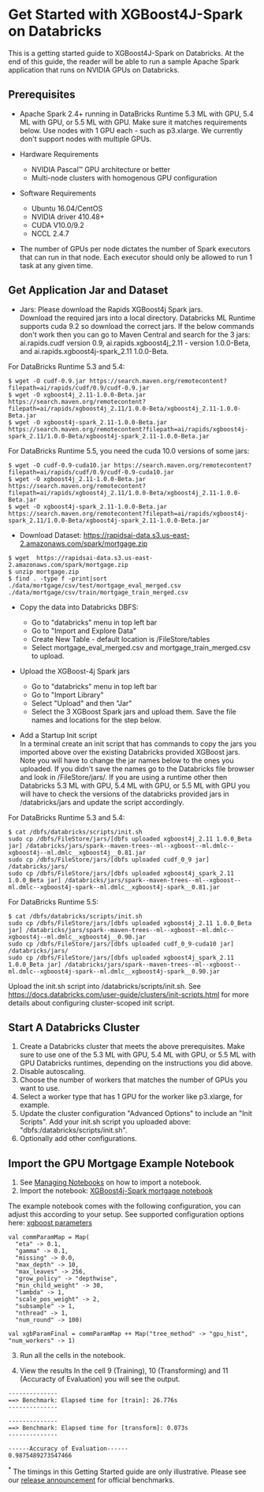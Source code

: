Get Started with XGBoost4J-Spark on Databricks
======================================================
This is a getting started guide to XGBoost4J-Spark on Databricks. At the end of this guide, the reader will be able to run a sample Apache Spark application that runs on NVIDIA GPUs on Databricks.

Prerequisites
-------------
* Apache Spark 2.4+ running in DataBricks Runtime 5.3 ML with GPU, 5.4 ML with GPU, or 5.5 ML with GPU. Make sure it matches requirements below. Use nodes with 1 GPU each - such as p3.xlarge. We currently don't support nodes with multiple GPUs.
* Hardware Requirements
  * NVIDIA Pascal™ GPU architecture or better
  * Multi-node clusters with homogenous GPU configuration
* Software Requirements
  * Ubuntu 16.04/CentOS
  * NVIDIA driver 410.48+
  * CUDA V10.0/9.2
  * NCCL 2.4.7

* The number of GPUs per node dictates the number of Spark executors that can run in that node. Each executor should only be allowed to run 1 task at any given time. 

Get Application Jar and Dataset
-------------------------------
* Jars: Please download the Rapids XGBoost4j Spark jars.  
Download the required jars into a local directory. Databricks ML Runtime supports cuda 9.2 so download the correct jars. If the below commands don't work then you can go to Maven Central and search for the 3 jars: ai.rapids.cudf version 0.9, ai.rapids.xgboost4j_2.11 - version 1.0.0-Beta, and ai.rapids.xgboost4j-spark_2.11 1.0.0-Beta.

For DataBricks Runtime 5.3 and 5.4:

```
$ wget -O cudf-0.9.jar https://search.maven.org/remotecontent?filepath=ai/rapids/cudf/0.9/cudf-0.9.jar
$ wget -O xgboost4j_2.11-1.0.0-Beta.jar https://search.maven.org/remotecontent?filepath=ai/rapids/xgboost4j_2.11/1.0.0-Beta/xgboost4j_2.11-1.0.0-Beta.jar
$ wget -O xgboost4j-spark_2.11-1.0.0-Beta.jar https://search.maven.org/remotecontent?filepath=ai/rapids/xgboost4j-spark_2.11/1.0.0-Beta/xgboost4j-spark_2.11-1.0.0-Beta.jar
``` 

For DataBricks Runtime 5.5, you need the cuda 10.0 versions of some jars:
```
$ wget -O cudf-0.9-cuda10.jar https://search.maven.org/remotecontent?filepath=ai/rapids/cudf/0.9/cudf-0.9-cuda10.jar
$ wget -O xgboost4j_2.11-1.0.0-Beta.jar https://search.maven.org/remotecontent?filepath=ai/rapids/xgboost4j_2.11/1.0.0-Beta/xgboost4j_2.11-1.0.0-Beta.jar
$ wget -O xgboost4j-spark_2.11-1.0.0-Beta.jar https://search.maven.org/remotecontent?filepath=ai/rapids/xgboost4j-spark_2.11/1.0.0-Beta/xgboost4j-spark_2.11-1.0.0-Beta.jar
```

* Download Dataset: https://rapidsai-data.s3.us-east-2.amazonaws.com/spark/mortgage.zip

```
$ wget  https://rapidsai-data.s3.us-east-2.amazonaws.com/spark/mortgage.zip
$ unzip mortgage.zip
$ find . -type f -print|sort
./data/mortgage/csv/test/mortgage_eval_merged.csv
./data/mortgage/csv/train/mortgage_train_merged.csv
``` 

* Copy the data into Databricks DBFS:

  * Go to "databricks" menu in top left bar
  * Go to "Import and Explore Data"
  * Create New Table - default location is /FileStore/tables
  * Select mortgage_eval_merged.csv and mortgage_train_merged.csv to upload.

* Upload the XGBoost-4j Spark jars

  * Go to "databricks" menu in top left bar
  * Go to "Import Library"
  * Select "Upload" and then "Jar"
  * Select the 3 XGBoost Spark jars and upload them. Save the file names and locations for the step below.

* Add a Startup Init script  
In a terminal create an init script that has commands to copy the jars you imported above over the existing Databricks provided XGBoost jars. Note you will have to change the jar names below to the ones you uploaded.  If you didn't save the names go to the Databricks file browser and look in /FileStore/jars/. If you are using a runtime other then Databricks 5.3 ML with GPU, 5.4 ML with GPU, or 5.5 ML with GPU you will have to check the versions of the databricks provided jars in /databricks/jars and update the script accordingly.

For DataBricks Runtime 5.3 and 5.4:
```
$ cat /dbfs/databricks/scripts/init.sh
sudo cp /dbfs/FileStore/jars/[dbfs uploaded xgboost4j_2.11 1.0.0_Beta jar] /databricks/jars/spark--maven-trees--ml--xgboost--ml.dmlc--xgboost4j--ml.dmlc__xgboost4j__0.81.jar
sudo cp /dbfs/FileStore/jars/[dbfs uploaded cudf_0_9 jar] /databricks/jars/
sudo cp /dbfs/FileStore/jars/[dbfs uploaded xgboost4j_spark_2.11 1.0.0_Beta jar] /databricks/jars/spark--maven-trees--ml--xgboost--ml.dmlc--xgboost4j-spark--ml.dmlc__xgboost4j-spark__0.81.jar
```

For DataBricks Runtime 5.5:
```
$ cat /dbfs/databricks/scripts/init.sh
sudo cp /dbfs/FileStore/jars/[dbfs uploaded xgboost4j_2.11 1.0.0_Beta jar] /databricks/jars/spark--maven-trees--ml--xgboost--ml.dmlc--xgboost4j--ml.dmlc__xgboost4j__0.90.jar
sudo cp /dbfs/FileStore/jars/[dbfs uploaded cudf_0_9-cuda10 jar] /databricks/jars/
sudo cp /dbfs/FileStore/jars/[dbfs uploaded xgboost4j_spark_2.11 1.0.0_Beta jar] /databricks/jars/spark--maven-trees--ml--xgboost--ml.dmlc--xgboost4j-spark--ml.dmlc__xgboost4j-spark__0.90.jar
```

Upload the init.sh script into /databricks/scripts/init.sh.  See https://docs.databricks.com/user-guide/clusters/init-scripts.html for more details about configuring cluster-scoped init script.

Start A Databricks Cluster
--------------------------
1. Create a Databricks cluster that meets the above prerequisites. Make sure to use one of the 5.3 ML with GPU, 5.4 ML with GPU, or 5.5 ML with GPU Databricks runtimes, depending on the instructions you did above.
2. Disable autoscaling.
3. Choose the number of workers that matches the number of GPUs you want to use.
4. Select a worker type that has 1 GPU for the worker like p3.xlarge, for example.
5. Update the cluster configuration "Advanced Options" to include an "Init Scripts". Add your init.sh script you uploaded above: "dbfs:/databricks/scripts/init.sh".
6. Optionally add other configurations.

Import the GPU Mortgage Example Notebook
---------------------------
1. See [Managing Notebooks](https://docs.databricks.com/user-guide/notebooks/notebook-manage.html) on how to import a notebook.
2. Import the notebook: [XGBoost4j-Spark mortgage notebook](../notebook/databricks/mortgage-gpu.scala)

The example notebook comes with the following configuration, you can adjust this according to your setup.
See supported configuration options here: [xgboost parameters](supported_xgboost_parameters.md)
```
val commParamMap = Map(
  "eta" -> 0.1,
  "gamma" -> 0.1,
  "missing" -> 0.0,
  "max_depth" -> 10,
  "max_leaves" -> 256,
  "grow_policy" -> "depthwise",
  "min_child_weight" -> 30,
  "lambda" -> 1,
  "scale_pos_weight" -> 2,
  "subsample" -> 1,
  "nthread" -> 1,
  "num_round" -> 100)

val xgbParamFinal = commParamMap ++ Map("tree_method" -> "gpu_hist", "num_workers" -> 1)
```

3. Run all the cells in the notebook. 

4. View the results
In the cell 9 (Training), 10 (Transforming) and 11 (Accuracty of Evaluation) you will see the output.

```
--------------
==> Benchmark: Elapsed time for [train]: 26.776s
--------------

--------------
==> Benchmark: Elapsed time for [transform]: 0.073s
--------------

------Accuracy of Evaluation------
0.9875489273547466
```

<sup>*</sup> The timings in this Getting Started guide are only illustrative. Please see our [release announcement](https://medium.com/rapids-ai/nvidia-gpus-and-apache-spark-one-step-closer-2d99e37ac8fd) for official benchmarks.

